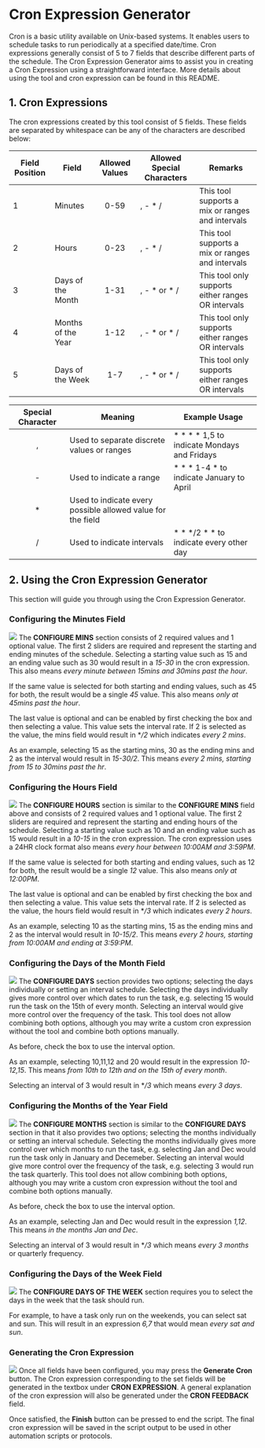 # Cron Expression Generator

Cron is a basic utility available on Unix-based systems. 
It enables users to schedule tasks to run periodically at a specified date/time.
Cron expressions generally consist of 5 to  7 fields that describe different parts of the schedule.
The Cron Expression Generator aims to assist you in creating a Cron Expression using a straightforward interface.
More details about using the tool and cron expression can be found in this README.

## 1. Cron Expressions
The cron expressions created by this tool consist of 5 fields.
These fields are separated by whitespace can be any of the characters are described below:

|Field Position | Field | Allowed Values | Allowed Special Characters | Remarks |
|-|-------------------|:----:|---------------|-|
|1| Minutes			  | 0-59 | , - * /       | This tool supports a mix or ranges and intervals |
|2| Hours			  | 0-23 | , - * /       | This tool supports a mix or ranges and intervals |
|3| Days of the Month | 1-31 | , - * or * /  | This tool only supports either ranges OR intervals |
|4| Months of the Year| 1-12 | , - * or * /  | This tool only supports either ranges OR intervals |
|5| Days of the Week  | 1-7  | , - * or * /  | This tool only supports either ranges OR intervals |

|Special Character | Meaning | Example Usage |
|:-:|-|-|
|,| Used to separate discrete values or ranges| * * * * 1,5 to indicate Mondays and Fridays |
|-| Used to indicate a range | * * * 1-4 * to indicate January to April |
|*| Used to indicate every possible allowed value for the field | |
|/| Used to indicate intervals  | * * */2 * * to indicate every other day|

## 2. Using the Cron Expression Generator
This section will guide you through using the Cron Expression Generator.

### Configuring the Minutes Field
![](/Assets/ConfigureMins.jpg)
The **CONFIGURE MINS** section consists of 2 required values and 1 optional value.
The first 2 sliders are required and represent the starting and ending minutes of the schedule.
Selecting a starting value such as 15 and an ending value such as 30 would result in a *15-30* in the cron expression.
This also means *every minute between 15mins and 30mins past the hour*. 

If the same value is selected for both starting and ending values, such as 45 for both, the result would be a single *45* value.
This also means *only at 45mins past the hour*. 

The last value is optional and can be enabled by first checking the box and then selecting a value.
This value sets the interval rate.
If 2 is selected as the value, the mins field would result in **/2* which indicates *every 2 mins*.

As an example, selecting 15 as the starting mins, 30 as the ending mins and 2 as the interval would result in *15-30/2*.
This means *every 2 mins, starting from 15 to 30mins past the hr*. 

### Configuring the Hours Field
![](/Assets/ConfigureHours.jpg)
The **CONFIGURE HOURS** section is similar to the **CONFIGURE MINS** field above and consists of 2 required values and 1 optional value.
The first 2 sliders are required and represent the starting and ending hours of the schedule.
Selecting a starting value such as 10 and an ending value such as 15 would result in a *10-15* in the cron expression.
The cron expression uses a 24HR clock format also means *every hour between 10:00AM and 3:59PM*. 

If the same value is selected for both starting and ending values, such as 12 for both, the result would be a single *12* value.
This also means *only at 12:00PM*. 

The last value is optional and can be enabled by first checking the box and then selecting a value.
This value sets the interval rate.
If 2 is selected as the value, the hours field would result in **/3* which indicates *every 2 hours*.

As an example, selecting 10 as the starting mins, 15 as the ending mins and 2 as the interval would result in *10-15/2*.
This means *every 2 hours, starting from 10:00AM and ending at 3:59:PM*. 


### Configuring the Days of the Month Field
![](/Assets/ConfigureDays.jpg)
The **CONFIGURE DAYS** section provides two options; selecting the days individually or setting an interval schedule.
Selecting the days individually gives more control over which dates to run the task, e.g. selecting 15 would run the task on the 15th of every month.
Selecting an interval would give more control over the frequency of the task.
This tool does not allow combining both options, although you may write a custom cron expression without the tool and combine both options manually.

As before, check the box to use the interval option.

As an example, selecting 10,11,12 and 20 would result in the expression *10-12,15*.
This means *from 10th to 12th and on the 15th of every month*.

Selecting an interval of 3 would result in **/3* which means *every 3 days*.

### Configuring the Months of the Year Field
![](/Assets/ConfigureMonths.jpg)
The **CONFIGURE MONTHS** section is similar to the **CONFIGURE DAYS** section in that it also provides two options; selecting the months individually or setting an interval schedule.
Selecting the months individually gives more control over which months to run the task, e.g. selecting Jan and Dec would run the task only in January and Decemeber.
Selecting an interval would give more control over the frequency of the task, e.g. selecting 3 would run the task quarterly.
This tool does not allow combining both options, although you may write a custom cron expression without the tool and combine both options manually.

As before, check the box to use the interval option.

As an example, selecting Jan and Dec would result in the expression *1,12*.
This means *in the months Jan and Dec*.

Selecting an interval of 3 would result in **/3* which means *every 3 months* or quarterly frequency.

### Configuring the Days of the Week Field
![](/Assets/ConfigureWeeks.jpg)
The **CONFIGURE DAYS OF THE WEEK** section requires you to select the days in the week that the task should run.

For example, to have a task only run on the weekends, you can select sat and sun. 
This will result in an expression *6,7* that would mean *every sat and sun*.

### Generating the Cron Expression
![](/Assets/GenerateCron.jpg)
Once all fields have been configured, you may press the **Generate Cron** button.
The Cron expression corresponding to the set fields will be generated in the textbox under **CRON EXPRESSION**.
A general explanation of the cron expression will also be generated under the **CRON FEEDBACK** field.

Once satisfied, the **Finish** button can be pressed to end the script. 
The final cron expression will be saved in the script output to be used in other automation scripts or protocols.

